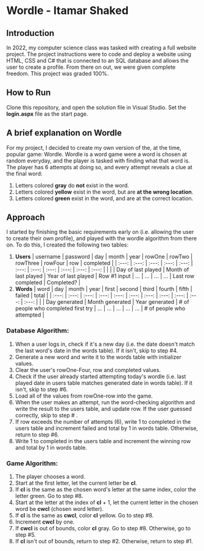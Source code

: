 # Wordle - Itamar Shaked
## Introduction
In 2022, my computer science class was tasked with creating a full website project.
The project instructions were to code and deploy a website using HTML, CSS and C# that is connected to an SQL database and allows the user to create a profile.
From there on out, we were given complete freedom.
This project was graded 100%.

## How to Run
Clone this repository, and open the solution file in Visual Studio.
Set the **login.aspx** file as the start page.

## A brief explanation on Wordle
For my project, I decided to create my own version of the, at the time, popular game: Wordle.
Wordle is a word game were a word is chosen at random everyday, and the player is tasked with finding what that word is.
The player has 6 attempts at doing so, and every attempt reveals a clue at the final word:
1. Letters colored **gray** do **not** exist in the word.
2. Letters colored **yellow** exist in the word, but are **at the wrong location**.
3. Letters colored **green** exist in the word, and are at the correct location.

## Approach
I started by finishing the basic requirements early on (i.e. allowing the user to create their own profile), and played with the wordle algorithm from there on.
To do this, I created the following two tables:
1. **Users**
   | username | password | day | month | year | rowOne | rowTwo | rowThree | rowFour | row | completed |
   | :---: | :---: | :---: | :---: | :---: | :---: | :---: | :---: | :---: | :---: | :---: |
   | | | Day of last played | Month of last played | Year of last played | Row #1 input | ... | ... | ... | ... | Last row completed | Completed? |
2. **Words**
   | word | day | month | year | first | second | third | fourth | fifth | failed | total |
   | :---: | :---: | :---: | :---: | :---: | :---: | :---: | :---: | :---: | :---: | :---: |
   | | Day generated | Month generated | Year generated | # of people who completed first try | ... | ... | ... | ... | ... | # of people who attempted |

### Database Algorithm:
1. When a user logs in, check if it's a new day (i.e. the date doesn't match the last word's date in the words table). If it isn't, skip to step #4.
2. Generate a new word and write it to the words table with initializer values. 
3. Clear the user's rowOne-Four, row and completed values.
4. Check if the user already started attempting today's wordle (i.e. last played date in users table matches generated date in words table). If it isn't, skip to step #6.
5. Load all of the values from rowOne-row into the game.
6. When the user makes an attempt, run the word-checking algorithm and write the result to the users table, and update row. If the user guessed correctly, skip to step # .
7. If row exceeds the number of attempts (6), write 1 to completed in the users table and increment failed and total by 1 in words table. Otherwise, return to step #6.
8. Write 1 to completed in the users table and increment the winning row and total by 1 in words table.

### Game Algorithm:
1. The player chooses a word.
2. Start at the first letter, let the current letter be **cl**.
3. If **cl** is the same as the chosen word's letter at the same index, color the letter green. Go to step #8.
4. Start at the letter at the index of **cl** + 1, let the current letter in the chosen word be **cwcl** (chosen word letter).
5. If **cl** is the same as **cwcl**, color **cl** yellow. Go to step #8.
6. Increment **cwcl** by one.
7. If **cwcl** is out of bounds, color **cl** gray. Go to step #8. Otherwise, go to step #5.
8. If **cl** isn't out of bounds, return to step #2. Otherwise, return to step #1.
